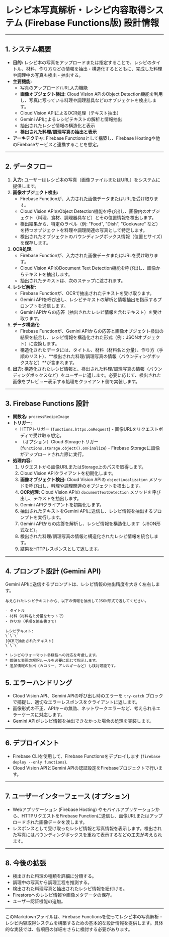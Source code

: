 # レシピ本写真解析・レシピ内容取得システム (Firebase Functions版) 設計情報

---

## 1. システム概要

* **目的:** レシピ本の写真をアップロードまたは指定することで、レシピのタイトル、材料、作り方などの情報を抽出・構造化するとともに、完成した料理や調理中の写真も検出・抽出する。
* **主要機能:**
    * 写真のアップロード/URL入力機能
    * **画像オブジェクト検出:** Cloud Vision APIのObject Detection機能を利用し、写真に写っている料理や調理器具などのオブジェクトを検出します。
    * Cloud Vision APIによるOCR処理（テキスト抽出）
    * Gemini APIによるレシピテキストの解析と情報抽出
    * 抽出されたレシピ情報の構造化と表示
    * **検出された料理/調理写真の抽出と表示**
* **アーキテクチャ:** Firebase Functionsとして構築し、Firebase Hostingや他のFirebaseサービスと連携することを想定。

---

## 2. データフロー

1.  **入力:** ユーザーはレシピ本の写真（画像ファイルまたはURL）をシステムに提供します。
2.  **画像オブジェクト検出:**
    * Firebase Functionが、入力された画像データまたはURLを受け取ります。
    * Cloud Vision APIのObject Detection機能を呼び出し、画像内のオブジェクト（料理、食材、調理器具など）とその位置情報を検出します。
    * 検出結果から、特定のラベル（例: "Food", "Dish", "Cookware" など）を持つオブジェクトを料理や調理関連の写真として特定します。
    * 検出されたオブジェクトのバウンディングボックス情報（位置とサイズ）を保存します。
3.  **OCR処理:**
    * Firebase Functionが、入力された画像データまたはURLを受け取ります。
    * Cloud Vision APIのDocument Text Detection機能を呼び出し、画像からテキストを抽出します。
    * 抽出されたテキストは、次のステップに渡されます。
4.  **レシピ解析:**
    * Firebase Functionが、OCRで抽出されたテキストを受け取ります。
    * Gemini APIを呼び出し、レシピテキストの解析と情報抽出を指示するプロンプトを送信します。
    * Gemini APIからの応答（抽出されたレシピ情報を含むテキスト）を受け取ります。
5.  **データ構造化:**
    * Firebase Functionが、Gemini APIからの応答と画像オブジェクト検出の結果を統合し、レシピ情報を構造化された形式（例：JSONオブジェクト）に変換します。
    * 構造化されたデータには、タイトル、材料（材料名と分量）、作り方（手順のリスト）、**検出された料理/調理写真の情報（バウンディングボックスなど）**が含まれます。
6.  **出力:** 構造化されたレシピ情報と、検出された料理/調理写真の情報（バウンディングボックスなど）をユーザーに返します。必要に応じて、検出された画像をプレビュー表示する処理をクライアント側で実装します。

---

## 3. Firebase Functions 設計

* **関数名:** `processRecipeImage`
* **トリガー:**
    * HTTPトリガー (`functions.https.onRequest`) - 画像URLをリクエストボディで受け取る想定。
    * （オプション）Cloud Storageトリガー (`functions.storage.object().onFinalize`) - Firebase Storageに画像がアップロードされた際に実行。
* **処理内容:**
    1.  リクエストから画像URLまたはStorage上のパスを取得します。
    2.  Cloud Vision APIクライアントを初期化します。
    3.  **画像オブジェクト検出:** Cloud Vision APIの `objectLocalization` メソッドを呼び出し、料理や調理関連のオブジェクトを検出します。
    4.  **OCR処理:** Cloud Vision APIの `documentTextDetection` メソッドを呼び出し、テキストを抽出します。
    5.  Gemini APIクライアントを初期化します。
    6.  抽出されたテキストをGemini APIに送信し、レシピ情報を抽出するプロンプトを実行します。
    7.  Gemini APIからの応答を解析し、レシピ情報を構造化します（JSON形式など）。
    8.  検出された料理/調理写真の情報と構造化されたレシピ情報を統合します。
    9.  結果をHTTPレスポンスとして返します。

---

## 4. プロンプト設計 (Gemini API)

Gemini APIに送信するプロンプトは、レシピ情報の抽出精度を大きく左右します。

```
与えられたレシピテキストから、以下の情報を抽出してJSON形式で返してください。

- タイトル
- 材料（材料名と分量をセットで）
- 作り方（手順を箇条書きで）

レシピテキスト:
\`\`\`
[OCRで抽出されたテキスト]
\`\`\`

* レシピのフォーマット多様性への対応を考慮します。
* 曖昧な表現の解釈ルールを必要に応じて指示します。
* 追加情報の抽出（カロリー、アレルギーなど）も検討可能です。

```

## 5. エラーハンドリング

* Cloud Vision API、Gemini APIの呼び出し時のエラーを `try-catch` ブロックで捕捉し、適切なエラーレスポンスをクライアントに返します。
* 画像形式の不正、APIキーの無効、ネットワークエラーなど、考えられるエラーケースに対応します。
* Gemini APIがレシピ情報を抽出できなかった場合の処理を実装します。

---

## 6. デプロイメント

* Firebase CLIを使用して、Firebase Functionsをデプロイします (`firebase deploy --only functions`).
* Cloud Vision APIとGemini APIの認証設定をFirebaseプロジェクトで行います。

---

## 7. ユーザーインターフェース (オプション)

* Webアプリケーション (Firebase Hosting) やモバイルアプリケーションから、HTTPリクエストをFirebase Functionに送信し、画像URLまたはアップロードされた画像データを渡します。
* レスポンスとして受け取ったレシピ情報と写真情報を表示します。検出された写真にはバウンディングボックスを重ねて表示するなどの工夫が考えられます。

---

## 8. 今後の拡張

* 検出された料理の種類を詳細に分類する。
* 調理中の写真から調理工程を推測する。
* 検出された料理写真と抽出されたレシピ情報を紐付ける。
* Firestoreへのレシピ情報や画像メタデータの保存。
* ユーザー認証機能の追加。

---

このMarkdownファイルは、Firebase Functionsを使ってレシピ本の写真解析・レシピ内容取得システムを構築するための基本的な設計情報を提供します。具体的な実装では、各項目の詳細をさらに検討する必要があります。